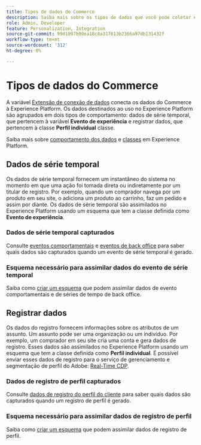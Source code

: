 ```yaml
---
title: Tipos de dados do Commerce
description: Saiba mais sobre os tipos de dados que você pode coletar e enviar para o Experience Platform.
role: Admin, Developer
feature: Personalization, Integration
source-git-commit: 99d1097b98ea18c8a317613b2366a97db131432f
workflow-type: tm+mt
source-wordcount: '312'
ht-degree: 0%

---
```


# Tipos de dados do Commerce

A variável [Extensão de conexão de dados](overview.md) conecta os dados do Commerce à Experience Platform. Os dados destinados ao uso no Experience Platform são agrupados em dois tipos de comportamento: dados de série temporal, que pertencem à variável **Evento de experiência** e registrar dados, que pertencem à classe **Perfil individual** classe.

Saiba mais sobre [comportamento dos dados](https://experienceleague.adobe.com/docs/experience-platform/xdm/schema/composition.html#data-behaviors) e [classes](https://experienceleague.adobe.com/docs/experience-platform/xdm/schema/composition.html#class) em Experience Platform.

## Dados de série temporal

Os dados de série temporal fornecem um instantâneo do sistema no momento em que uma ação foi tomada direta ou indiretamente por um titular de registro. Por exemplo, quando um comprador navega por um produto em seu site, o adiciona um produto ao carrinho, faz um pedido e assim por diante. Os dados de série temporal são assimilados no Experience Platform usando um esquema que tem a classe definida como **Evento de experiência**.

### Dados de série temporal capturados

Consulte [eventos comportamentais](events.md) e [eventos de back office](events-backoffice.md) para saber quais dados são capturados quando um evento de série temporal é gerado.

### Esquema necessário para assimilar dados do evento de série temporal

Saiba como [criar um esquema](update-xdm.md) que podem assimilar dados de evento comportamentais e de séries de tempo de back office.

## Registrar dados

Os dados do registro fornecem informações sobre os atributos de um assunto. Um assunto pode ser uma organização ou um indivíduo. Por exemplo, um comprador em seu site cria uma conta e gera dados de registro. Esses dados são assimilados no Experience Platform usando um esquema que tem a classe definida como **Perfil individual**. É possível enviar esses dados de registro para o serviço de gerenciamento e segmentação de perfil do Adobe: [Real-Time CDP](https://experienceleague.adobe.com/docs/experience-platform/rtcdp/intro/rtcdp-intro/overview.html?lang=pt-BR).

### Dados de registro de perfil capturados

Consulte [dados de registro do perfil do cliente](events-profilerecord.md) para saber quais dados são capturados quando um registro de perfil é gerado.

### Esquema necessário para assimilar dados de registro de perfil

Saiba como [criar um esquema](profile-data.md) que podem assimilar dados de registro de perfil.
